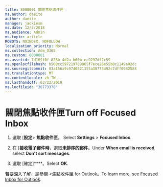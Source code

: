```yaml
---
title: 8000001 關閉焦點收件匣
ms.author: daeite
author: daeite
manager: jackiesm
ms.date: 12/5/2018
ms.audience: Admin
ms.topic: article
ROBOTS: NOINDEX, NOFOLLOW
localization_priority: Normal
ms.collection: Adm_O365
ms.custom: 8000001
ms.assetid: 7d169f0f-828b-4d2a-b60b-ec9297df2c59
ms.openlocfilehash: b508cc597219789965f7ece26e55b0c1149a02dc
ms.sourcegitcommit: 03a156a9c9740521155a30775492c7dff0982588
ms.translationtype: MT
ms.contentlocale: zh-TW
ms.lasthandoff: 03/22/2019
ms.locfileid: "30773378"
---
```

# <a name="turn-off-focused-inbox"></a><span data-ttu-id="be7e0-102">關閉焦點收件匣</span><span class="sxs-lookup"><span data-stu-id="be7e0-102">Turn off Focused Inbox</span></span>

1. <span data-ttu-id="be7e0-103">選取 [**設定**\> **焦點收件匣**。  </span><span class="sxs-lookup"><span data-stu-id="be7e0-103">Select **Settings**  \> **Focused Inbox**.</span></span>
    
2. <span data-ttu-id="be7e0-104">在 [**接收電子郵件時**，選取**未排序的郵件**。</span><span class="sxs-lookup"><span data-stu-id="be7e0-104">Under **When email is received**, select **Don't sort messages**.</span></span>
    
3. <span data-ttu-id="be7e0-105">選取 [確定]\*\*\*\*。</span><span class="sxs-lookup"><span data-stu-id="be7e0-105">Select **OK**.</span></span>
    
<span data-ttu-id="be7e0-106">若要深入了解，請參閱 <<c0>焦點收件匣 for Outlook。</span><span class="sxs-lookup"><span data-stu-id="be7e0-106">To learn more, see [Focused Inbox for Outlook](https://go.microsoft.com/fwlink/p/?linkid=873108).</span></span>
  

